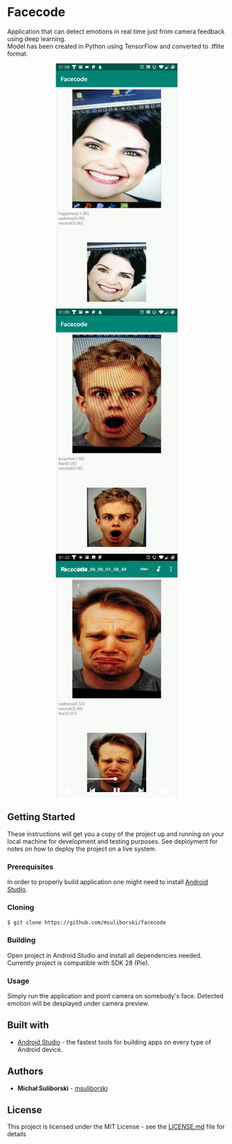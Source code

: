 # Facecode
Application that can detect emotions in real time just from camera feedback using deep learning. <br/>
Model has been created in Python using TensorFlow and converted to .tflite format.<br/>

<p align="center">
  <img width="280" src="images/1.jpg">
  <img width="280" src="images/2.jpg">
  <img width="280" src="images/3.jpg">
</p>

## Getting Started

These instructions will get you a copy of the project up and running on your local machine for development and testing purposes. See deployment for notes on how to deploy the project on a live system.

### Prerequisites

In order to properly build application one might need to install [Android Studio](https://developer.android.com/studio).

### Cloning

```
$ git clone https://github.com/msuliborski/facecode
```

### Building

Open project in Android Studio and install all dependencies needed. Currently project is compatible with SDK 28 (Pie).

### Usage

Simply run the application and point camera on somebody's face. Detected emotion will be desplayed under camera preview.

## Built with

* [Android Studio](https://developer.android.com/studio) - the fastest tools for building apps on every type of Android device.


## Authors

* **Michał Suliborski** - [msuliborski](https://github.com/msuliborski)

## License

This project is licensed under the MIT License - see the [LICENSE.md](LICENSE.md) file for details



